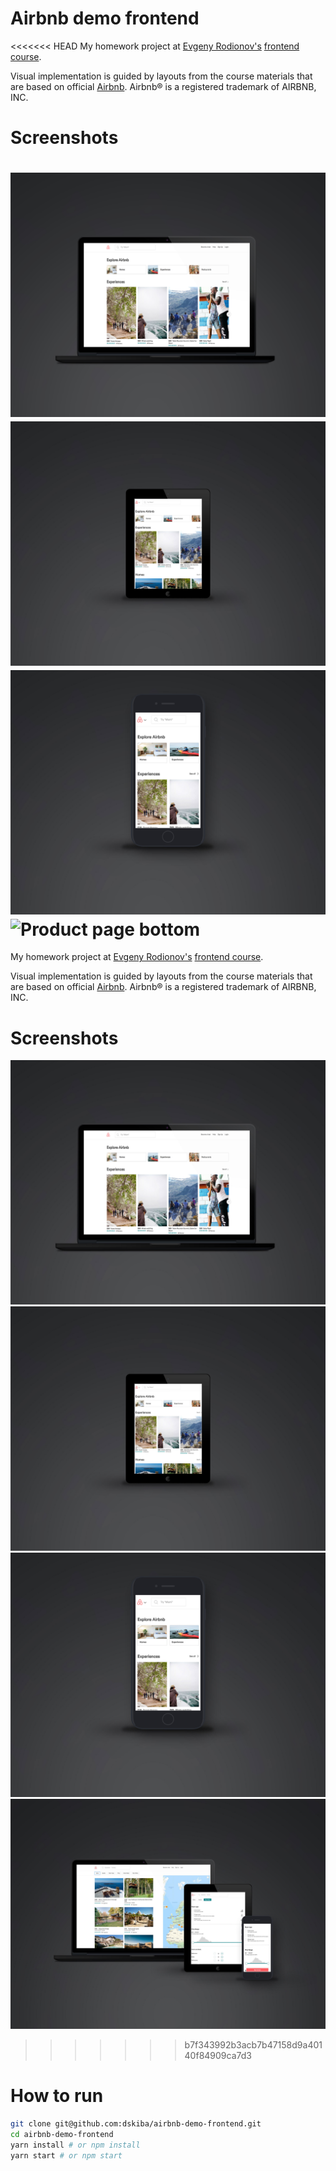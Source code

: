 # Airbnb demo frontend
<<<<<<< HEAD
My homework project at [Evgeny Rodionov's](https://github.com/evgenyrodionov) [frontend course](https://kurskurskurs.erodionov.ru/).

Visual implementation is guided by layouts from the course materials that are based on official [Airbnb](https://Airbnb.com). Airbnb® is a registered trademark of AIRBNB, INC.

# Screenshots
![Product page top desktop](readme/desktop.jpg)
![Product page top](readme/ipad.jpg)
![Product page top](readme/iphone.jpg)
![Product page bottom](readme/homes.jpg)
=======
My homework project at [Evgeny Rodionov's](https://github.com/evgenyrodionov) [frontend course](https://erodionov.ru/).

Visual implementation is guided by layouts from the course materials that are based on official [Airbnb](https://Airbnb.com). 
Airbnb® is a registered trademark of AIRBNB, INC.

# Screenshots
![Product page top desktop](readme/mackbook.jpg)
![Product page top](readme/ipad.jpg)
![Product page top](readme/iphone.jpg)
![Product page bottom](readme/All-homes.jpg)
>>>>>>> b7f343992b3acb7b47158d9a40140f84909ca7d3

# How to run
```bash
git clone git@github.com:dskiba/airbnb-demo-frontend.git
cd airbnb-demo-frontend
yarn install # or npm install
yarn start # or npm start
```
